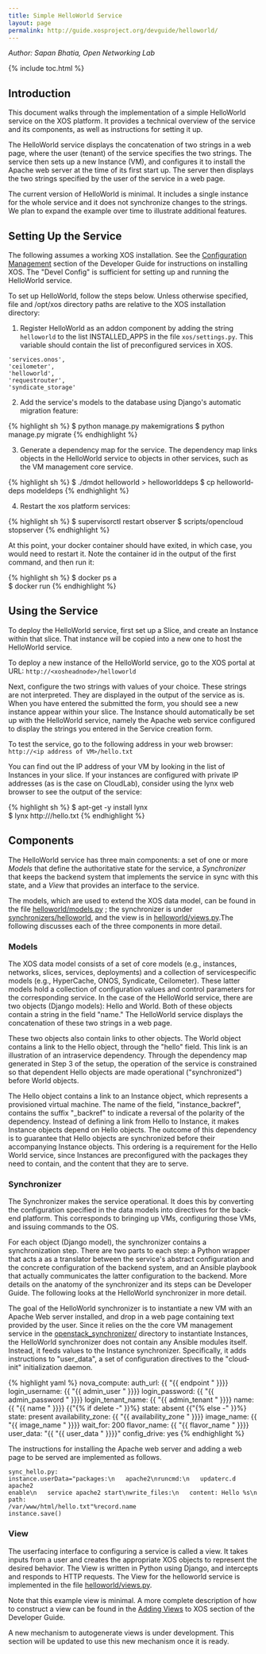 ```yaml
---
title: Simple HelloWorld Service
layout: page
permalink: http://guide.xosproject.org/devguide/helloworld/
---
```


*Author: Sapan Bhatia, Open Networking Lab*

{% include toc.html %}

## Introduction

This document walks through the implementation of a simple HelloWorld service
on the XOS platform. It provides a technical overview of the service and its
components, as well as instructions for setting it up.

The HelloWorld service displays the concatenation of two strings in a web page,
where the user (tenant) of the service specifies the two strings. The service
then sets up a new Instance (VM), and configures it to install the Apache web
server at the time of its first start up. The server then displays the two
strings specified by the user of the service in a web page.

The current version of HelloWorld is minimal. It includes a single instance for
the whole service and it does not synchronize changes to the strings. We plan
to expand the example over time to illustrate additional features.

## Setting Up the Service

The following assumes a working XOS installation. See the [Configuration
Management](/devguide/confmgmt/) section of the Developer Guide for
instructions on installing XOS. The "Devel Config" is sufficient for setting up
and running  the HelloWorld service.

To set up HelloWorld, follow the steps below. Unless otherwise specified, file
and /opt/xos directory paths are relative to the XOS installation directory:


1.  Register HelloWorld as an add­on component by adding the string
    `helloworld` to the list INSTALLED_APPS in the file `xos/settings.py`. This
    variable should contain the list of preconfigured services in XOS.

```
'services.onos',
'ceilometer',
'helloworld',
'requestrouter',
'syndicate_storage'
```

2.  Add the service's models to the database using Django's automatic
     migration feature:

{% highlight sh %}
$ python manage.py makemigrations
$ python manage.py migrate
{% endhighlight %}

3.  Generate a dependency map for the service. The dependency map links objects
    in the HelloWorld service to objects in other services, such as the VM
    management core service.

{% highlight sh %}
$ ./dmdot helloworld > helloworld­deps
$ cp helloworld­deps model­deps
{% endhighlight %}

4. Restart the xos platform services:
 
{% highlight sh %}
$ supervisorctl restart observer
$ scripts/opencloud stopserver
{% endhighlight %}

At this point, your docker container should have exited, in which case, you would need to restart it. Note the container id in the output of the first command, and then run it: 

{% highlight sh %}
$ docker ps ­a  
$ docker run <container id>
{% endhighlight %}

## Using the Service

To deploy the HelloWorld service, first set up a Slice, and create an Instance
within that slice. That instance will be copied into a new one to host the
HelloWorld service.

To deploy a new instance of the HelloWorld service, go to the XOS portal at
URL: `http://<xos­head­node>/helloworld`

Next, configure the two strings with values of your choice. These strings are
not interpreted. They are displayed in the output of the service as is. When
you have entered the submitted the form, you should see a new instance appear
within your slice.  The Instance should automatically be set up with the
HelloWorld service, namely the Apache web service configured to display the
strings you entered in the Service creation form.

To test the service, go to the following address in your web browser:
`http://<ip address of VM>/hello.txt`

You can find out the IP address of your VM by looking in the list of Instances
in your slice. If your instances are configured with private IP addresses (as
is the case on CloudLab), consider using the lynx web browser to see the output
of the service:

{% highlight sh %}
$ apt-get -y install lynx  
$ lynx http://<ip address of VM>/hello.txt
{% endhighlight %}

## Components

The HelloWorld service has three main components: a set of one or more *Models* that define the authoritative state for the service, a *Synchronizer* that keeps the back­end system that implements the service in sync with this state, and a *View* that provides an
interface to the service.

The models, which are used to extend the XOS data model, can be found in the
file [helloworld/models.py](https://github.com/open-cloud/xos/blob/master/xos/services/helloworld/models.py) ; the synchronizer is under
[synchronizers/helloworld](https://github.com/open-cloud/xos/tree/master/xos/synchronizers/helloworld), and the view is in [helloworld/views.py](https://github.com/open-cloud/xos/blob/master/xos/services/helloworld/view.py).The
following discusses each of the three components in more detail.

### Models

The XOS data model consists of a set of core models (e.g., instances, networks,
slices, services, deployments) and a collection of service­specific models
(e.g., HyperCache, ONOS, Syndicate, Ceilometer). These latter models hold a
collection of configuration values and control parameters for the corresponding
service. In the case of the HelloWorld service, there are two objects (Django
models): Hello and World. Both of these objects contain a string in the field
"name." The HelloWorld service displays the concatenation of these two strings
in a web page.

These two objects also contain links to other objects. The World object
contains a link to the Hello object, through the "hello" field. This link is an
illustration of an intra­service dependency. Through the dependency map
generated in Step 3 of the setup, the operation of the service is constrained
so that dependent Hello objects are made operational ("synchronized") before
World objects.

The Hello object contains a link to an Instance object, which represents a
provisioned virtual machine. The name of the field, "instance_backref",
contains the suffix "_backref" to indicate a reversal of the polarity of the
dependency. Instead of defining a link from Hello to Instance, it makes
Instance objects depend on Hello objects. The outcome of this dependency is to
guarantee that Hello objects are synchronized before their accompanying
Instance objects. This ordering is a requirement for the Hello World service,
since Instances are preconfigured with the packages they need to contain, and
the content that they are to serve.

### Synchronizer

The Synchronizer makes the service operational. It does this by
converting the configuration specified in the data models into
directives for the back­end platform. This corresponds to
bringing up VMs, configuring those VMs, and issuing commands
to the OS.

For each object (Django model), the synchronizer contains a synchronization step.
There are two parts to each step: a Python wrapper that acts a as a translator between
the service's abstract configuration and the concrete configuration of the back­end
system, and an Ansible playbook that actually communicates the latter configuration to
the back­end. More details on the anatomy of the synchronizer and its steps can be
Developer Guide. The following looks at the HelloWorld synchronizer in  more detail.

The goal of the HelloWorld synchronizer is to instantiate a new VM with an Apache Web
server installed, and drop in a web page containing text provided by the user. Since it
relies on the the core VM management service in the [openstack_synchronizer/]() directory
to instantiate Instances, the HelloWorld synchronizer does not contain any Ansible
modules itself. Instead, it feeds values to the Instance synchronizer. Specifically, it adds
instructions to "user_data", a set of configuration directives to the "cloud­init"
initialization daemon.

{% highlight yaml %}
nova_compute:
  auth_url: {{ "{{ endpoint " }}}}
  login_username: {{ "{{ admin_user " }}}}
  login_password: {{ "{{ admin_password " }}}}
  login_tenant_name: {{ "{{ admin_tenant " }}}}
  name: {{ "{{ name " }}}}
  {{"{% if delete -" }}%}
  state: absent
  {{"{% else -" }}%}
  state: present
  availability_zone: {{ "{{ availability_zone " }}}}
  image_name: {{ "{{ image_name " }}}}
  wait_for: 200
  flavor_name: {{ "{{ flavor_name " }}}}
  user_data: "{{ "{{ user_data " }}}}"
  config_drive: yes
{% endhighlight %}

The instructions for installing the Apache web server and adding a web page to be
served are implemented as follows.

```
sync_hello.py:
instance.userData="packages:\n  ­ apache2\nruncmd:\n  ­ update­rc.d apache2
enable\n  ­ service apache2 start\nwrite_files:\n­   content: Hello %s\n    path:
/var/www/html/hello.txt"%record.name
instance.save()
```


### View

The user­facing interface to configuring a service is called a view. It takes
inputs from a user and creates the appropriate XOS objects to represent the
desired behavior. The View is written in Python using Django, and intercepts
and responds to HTTP requests.  The View for the helloworld service is
implemented in the file [helloworld/views.py](https://github.com/open-cloud/xos/blob/master/xos/services/helloworld/view.py).

Note that this example view is minimal. A more complete description of how to
construct a view can be found in the [Adding Views](/devguide/addview/) to XOS
section of the Developer Guide.

A new mechanism to auto­generate views is under development. This section will
be updated to use this new mechanism once it is ready.
